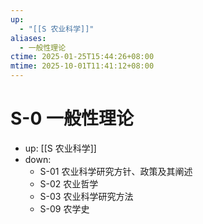 ```yaml
---
up:
  - "[[S 农业科学]]"
aliases:
  - 一般性理论
ctime: 2025-01-25T15:44:26+08:00
mtime: 2025-10-01T11:41:12+08:00
---
```


# S-0 一般性理论

- up: [[S 农业科学]]
- down:
	- S-01 农业科学研究方针、政策及其阐述
	- S-02 农业哲学
	- S-03 农业科学研究方法
	- S-09 农学史
